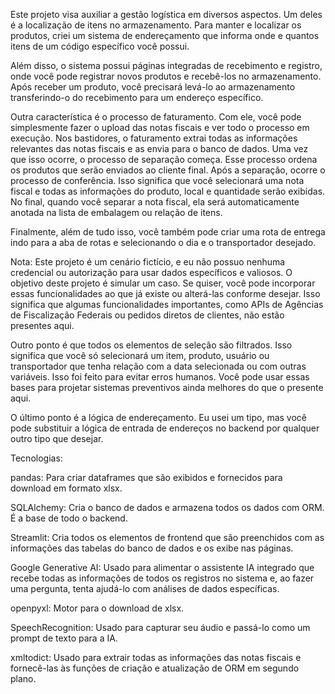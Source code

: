Este projeto visa auxiliar a gestão logística em diversos aspectos. Um deles é a localização de itens no armazenamento. Para manter e localizar os produtos, criei um sistema de endereçamento que informa onde e quantos itens de um código específico você possui.

Além disso, o sistema possui páginas integradas de recebimento e registro, onde você pode registrar novos produtos e recebê-los no armazenamento. Após receber um produto, você precisará levá-lo ao armazenamento transferindo-o do recebimento para um endereço específico.

Outra característica é o processo de faturamento. Com ele, você pode simplesmente fazer o upload das notas fiscais e ver todo o processo em execução. Nos bastidores, o faturamento extrai todas as informações relevantes das notas fiscais e as envia para o banco de dados. Uma vez que isso ocorre, o processo de separação começa. Esse processo ordena os produtos que serão enviados ao cliente final. Após a separação, ocorre o processo de conferência. Isso significa que você selecionará uma nota fiscal e todas as informações do produto, local e quantidade serão exibidas. No final, quando você separar a nota fiscal, ela será automaticamente anotada na lista de embalagem ou relação de itens.

Finalmente, além de tudo isso, você também pode criar uma rota de entrega indo para a aba de rotas e selecionando o dia e o transportador desejado.

Nota: Este projeto é um cenário fictício, e eu não possuo nenhuma credencial ou autorização para usar dados específicos e valiosos. O objetivo deste projeto é simular um caso. Se quiser, você pode incorporar essas funcionalidades ao que já existe ou alterá-las conforme desejar. Isso significa que algumas funcionalidades importantes, como APIs de Agências de Fiscalização Federais ou pedidos diretos de clientes, não estão presentes aqui.

Outro ponto é que todos os elementos de seleção são filtrados. Isso significa que você só selecionará um item, produto, usuário ou transportador que tenha relação com a data selecionada ou com outras variáveis. Isso foi feito para evitar erros humanos. Você pode usar essas bases para projetar sistemas preventivos ainda melhores do que o presente aqui.

O último ponto é a lógica de endereçamento. Eu usei um tipo, mas você pode substituir a lógica de entrada de endereços no backend por qualquer outro tipo que desejar.

Tecnologias:

pandas: Para criar dataframes que são exibidos e fornecidos para download em formato xlsx.

SQLAlchemy: Cria o banco de dados e armazena todos os dados com ORM. É a base de todo o backend.

Streamlit: Cria todos os elementos de frontend que são preenchidos com as informações das tabelas do banco de dados e os exibe nas páginas.

Google Generative AI: Usado para alimentar o assistente IA integrado que recebe todas as informações de todos os registros no sistema e, ao fazer uma pergunta, tenta ajudá-lo com análises de dados específicas.

openpyxl: Motor para o download de xlsx.

SpeechRecognition: Usado para capturar seu áudio e passá-lo como um prompt de texto para a IA.

xmltodict: Usado para extrair todas as informações das notas fiscais e fornecê-las às funções de criação e atualização de ORM em segundo plano.












